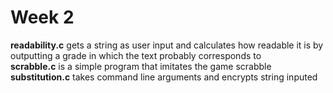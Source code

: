 # Week 2
**readability.c** gets a string as user input and calculates how readable it is by outputting a grade in which the text probably corresponds to\
**scrabble.c** is a simple program that imitates the game scrabble\
**substitution.c** takes command line arguments and encrypts string inputed
